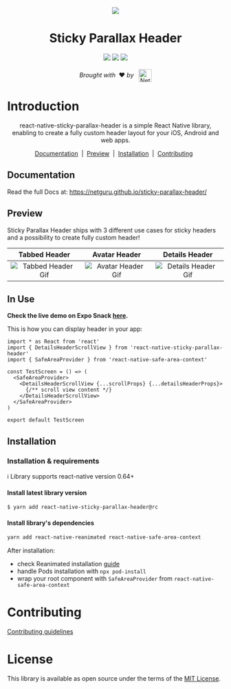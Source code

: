 <div align="center">
  <image align="center" src="./assets/readme_header.svg"/>
</div>
<div align="center">
  <h1>Sticky Parallax Header</h1>
</div>

<div align="center">
  <image src="https://app.bitrise.io/app/1ffc1637c8691f4f/status.svg?token=2vMEootz4cobIHmtr5UeYg&branch=develop"/>
  <image src="https://badge.fury.io/js/react-native-sticky-parallax-header.svg"/>
  <image src="https://img.shields.io/npm/dt/react-native-sticky-parallax-header"/>
</div>
<div align="center">
  <br/><em>Brought with</em> &nbsp;❤️ <em>by</em> &nbsp; <a href="https://www.netguru.com"><img align="center" alt="Netguru logo" src='./assets/readme_netguru_logo.png' width='30'/></a>
</div>

# Introduction

<p align="center">
  react-native-sticky-parallax-header is a simple React Native library, enabling to create a fully custom header layout for your iOS, Android and web apps.
</p>

<div align="center">
  <a href="#Docs">Documentation</a> &nbsp;|&nbsp; <a href="#Preview">Preview</a> &nbsp;|&nbsp; <a href="#Installation">Installation</a> &nbsp;|&nbsp; <a href="#Contributing">Contributing</a> &nbsp;
</div>

## Documentation <a name="Docs"></a>
Read the full Docs at: <a href="https://netguru.github.io/sticky-parallax-header/">https://netguru.github.io/sticky-parallax-header/</a>

## Preview

Sticky Parallax Header ships with 3 different use cases for sticky headers and a possibility to create fully custom header!

|                     Tabbed Header                      |                     Avatar Header                      |                      Details Header                      |
| :----------------------------------------------------: | :----------------------------------------------------: | :------------------------------------------------------: |
| ![Tabbed Header Gif](./assets/readme_TabbedHeader.gif) | ![Avatar Header Gif](./assets/readme_AvatarHeader.gif) | ![Details Header Gif](./assets/readme_DetailsHeader.gif) |

## In Use

**Check the live demo on Expo Snack [here](https://snack.expo.dev/@netguru_rnd/sticky-parallax-header-example).**

This is how you can display header in your app:

```tsx
import * as React from 'react'
import { DetailsHeaderScrollView } from 'react-native-sticky-parallax-header'
import { SafeAreaProvider } from 'react-native-safe-area-context'

const TestScreen = () => (
  <SafeAreaProvider>
    <DetailsHeaderScrollView {...scrollProps} {...detailsHeaderProps}>
      {/** scroll view content */}
    </DetailsHeaderScrollView>
  </SafeAreaProvider>
)

export default TestScreen
```

## Installation

### Installation & requirements

:information_source: Library supports react-native version 0.64+

#### Install latest library version

```sh
$ yarn add react-native-sticky-parallax-header@rc
```

#### Install library's dependencies

```sh
yarn add react-native-reanimated react-native-safe-area-context
```

After installation:
- check Reanimated installation [guide](https://docs.swmansion.com/react-native-reanimated/docs/fundamentals/installation)
- handle Pods installation with `npx pod-install`
- wrap your root component with `SafeAreaProvider` from `react-native-safe-area-context`

<h1 id="Contributing">Contributing</h1>

[Contributing guidelines](CONTRIBUTING.md)

# License

This library is available as open source under the terms of the [MIT License](https://opensource.org/licenses/MIT).
